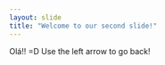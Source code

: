 ```yaml
---
layout: slide
title: "Welcome to our second slide!"
---
```

Olá!! =D
Use the left arrow to go back!
